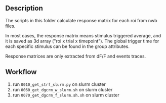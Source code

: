 ## Description
The scripts in this folder calculate response matrix for each roi from 
nwb files. 

In most cases, the response matrix means stimulus triggered average, and 
it is saved as 3d array ("roi x trial x timepoint"). The global trigger 
time for each specific stimulus can be found in the group attributes.

Response matrices are only extracted from dF/F and events traces.

## Workflow  

  1. run `0010_get_strf_slurm.py` on slurm cluster
  2. run `0060_get_dgcrm_w_slurm.sh` on slurm cluster
  3. run `0070_get_dgcrm_f_slurm.sh.sh` on slurm cluster